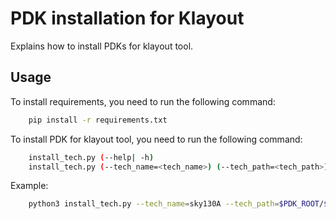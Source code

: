 #  PDK installation for Klayout

Explains how to install PDKs for klayout tool.


## **Usage**

To install requirements, you need to run the following command:

```bash
    pip install -r requirements.txt
```

To install PDK for klayout tool, you need to run the following command:

```bash
    install_tech.py (--help| -h)
    install_tech.py (--tech_name=<tech_name>) (--tech_path=<tech_path>)
```

Example:

```bash
    python3 install_tech.py --tech_name=sky130A --tech_path=$PDK_ROOT/$PDK/libs.tech/klayout
```
